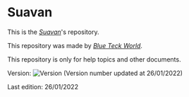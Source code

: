 # Suavan

This is the *[Suavan](https://sites.google.com/view/suavan-software)*'s repository.

This repository was made by *[Blue Teck World](https://sites.google.com/view/blueteckworld-project-web)*.

This repository is only for help topics and other documents.

Version:
![Version](https://github.com/AlvsDias/DEV/blob/Suavan/version.png?raw=true)
(Version number updated at 26/01/2022)

Last edition: 26/01/2022
